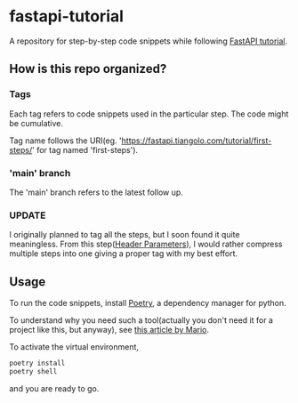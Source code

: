 # fastapi-tutorial

A repository for step-by-step code snippets while following [FastAPI tutorial](https://fastapi.tiangolo.com/tutorial/).

## How is this repo organized?

### Tags
Each tag refers to code snippets used in the particular step. The code might be cumulative.

Tag name follows the URI(eg. 'https://fastapi.tiangolo.com/tutorial/first-steps/' for tag named 'first-steps').

### 'main' branch
The 'main' branch refers to the latest follow up.

### **UPDATE**
I originally planned to tag all the steps, but I soon found it quite meaningless. From this step([Header Parameters](https://fastapi.tiangolo.com/tutorial/header-params/)), I would rather compress multiple steps into one giving a proper tag with my best effort.


## Usage

To run the code snippets, install [Poetry](https://python-poetry.org/), a dependency manager for python.

To understand why you need such a tool(actually you don't need it for a project like this, but anyway), see [this article by Mario](https://modelpredict.com/wht-requirements-txt-is-not-enough#:~:text=is%20the%20problem.-,Your%20requirements.,running%20pip%20install%20%2Dr%20requirements.).

To activate the virtual environment,
```bash
poetry install
poetry shell
```
and you are ready to go.
